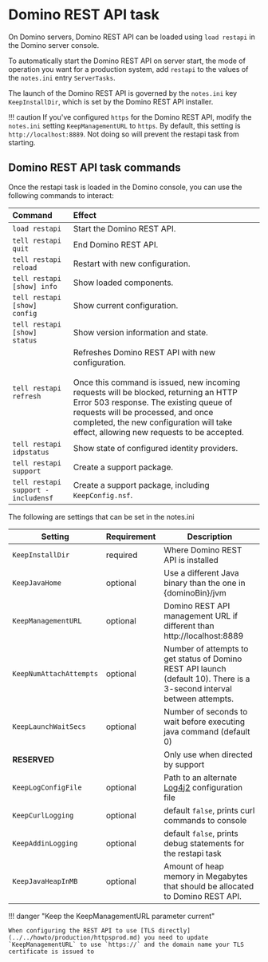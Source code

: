 # Domino REST API task

On Domino servers, Domino REST API can be loaded using `load restapi` in the Domino server console.

To automatically start the Domino REST API on server start, the mode of operation you want for a production system, add `restapi` to the values of the `notes.ini` entry `ServerTasks`.

The launch of the Domino REST API is governed by the `notes.ini` key `KeepInstallDir`, which is set by the Domino REST API installer.

<!-- prettier-ignore -->
!!! caution
    If you've configured `https` for the Domino REST API, modify the `notes.ini` setting `KeepManagementURL` to `https`. By default, this setting is `http://localhost:8889`. Not doing so will prevent the restapi task from starting.

## Domino REST API task commands

Once the restapi task is loaded in the Domino console, you can use the following commands to interact:

|Command|Effect|
|:---|:---|
|`load restapi`|Start the Domino REST API.|
|`tell restapi quit`|End Domino REST API.|
|`tell restapi reload`|Restart with new configuration.|
|`tell restapi [show] info`|Show loaded components.|
|`tell restapi [show] config`|Show current configuration.|
|`tell restapi [show] status`|Show version information and state.|
|`tell restapi refresh`|Refreshes Domino REST API with new configuration.<br/><br/> Once this command is issued, new incoming requests will be blocked, returning an HTTP Error 503 response. The existing queue of requests will be processed, and once completed, the new configuration will take effect, allowing new requests to be accepted.|
|`tell restapi idpstatus`|Show state of configured identity providers.|
|`tell restapi support`|Create a support package.|
|`tell restapi support -includensf`|Create a support package, including `KeepConfig.nsf`.|

<!--|`tell restapi refresh cache [database] [application]`|Refreshes Domino REST API's database and application cache. Leave off optional parameters for both.|-->

The following are settings that can be set in the notes.ini

| Setting                 | Requirement | Description                                                                                       |
| ----------------------- | ----------- | ------------------------------------------------------------------------------------------------- |
| `KeepInstallDir`        | required    | Where Domino REST API is installed                                                                |
| `KeepJavaHome`          | optional    | Use a different Java binary than the one in {dominoBin}/jvm                                       |
| `KeepManagementURL`     | optional    | Domino REST API management URL if different than http://localhost:8889                            |
| `KeepNumAttachAttempts` | optional    | Number of attempts to get status of Domino REST API launch (default 10). There is a 3-second interval between attempts.  |
| `KeepLaunchWaitSecs`    | optional    | Number of seconds to wait before executing java command (default 0)                               |
| **RESERVED**            |             | Only use when directed by support                                                                 |
| `KeepLogConfigFile`     | optional    | Path to an alternate [Log4j2](https://logging.apache.org/log4j/2.x/index.html) configuration file |
| `KeepCurlLogging`       | optional    | default `false`, prints curl commands to console                                                  |
| `KeepAddinLogging`        | optional    | default `false`, prints debug statements for the restapi task                                      |
| `KeepJavaHeapInMB`        | optional    | Amount of heap memory in Megabytes that should be allocated to Domino REST API.                                     |


!!! danger "Keep the KeepManagementURL parameter current"

    When configuring the REST API to use [TLS directly](../../howto/production/httpsprod.md) you need to update `KeepManagementURL` to use `https://` and the domain name your TLS certificate is issued to
